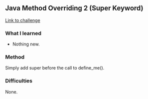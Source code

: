## Java Method Overriding 2 (Super Keyword)

[Link to challenge](https://www.hackerrank.com/challenges/java-method-overriding-2-super-keyword)

### What I learned
- Nothing new.

### Method
Simply add super before the call to define_me().

### Difficulties
None.
